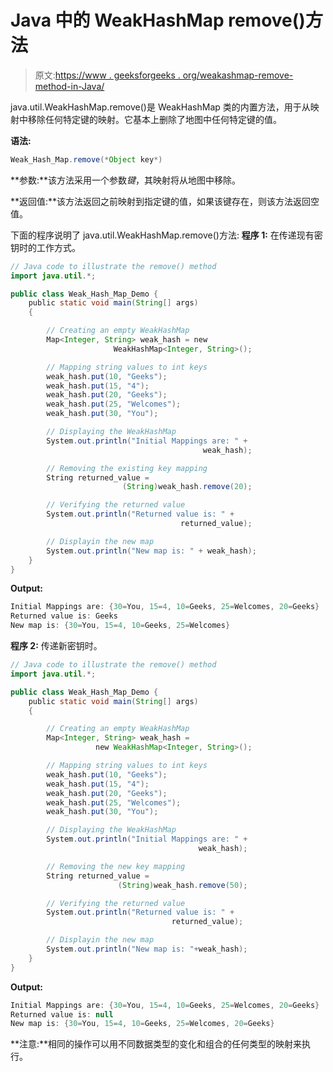 # Java 中的 WeakHashMap remove()方法

> 原文:[https://www . geeksforgeeks . org/weakashmap-remove-method-in-Java/](https://www.geeksforgeeks.org/weakhashmap-remove-method-in-java/)

java.util.WeakHashMap.remove()是 WeakHashMap 类的内置方法，用于从映射中移除任何特定键的映射。它基本上删除了地图中任何特定键的值。

**语法:**

```java
Weak_Hash_Map.remove(*Object key*)
```

**参数:**该方法采用一个参数*键*，其映射将从地图中移除。

**返回值:**该方法返回之前映射到指定键的值，如果该键存在，则该方法返回空值。

下面的程序说明了 java.util.WeakHashMap.remove()方法:
**程序 1:** 在传递现有密钥时的工作方式。

```java
// Java code to illustrate the remove() method
import java.util.*;

public class Weak_Hash_Map_Demo {
    public static void main(String[] args)
    {

        // Creating an empty WeakHashMap
        Map<Integer, String> weak_hash = new 
                       WeakHashMap<Integer, String>();

        // Mapping string values to int keys
        weak_hash.put(10, "Geeks");
        weak_hash.put(15, "4");
        weak_hash.put(20, "Geeks");
        weak_hash.put(25, "Welcomes");
        weak_hash.put(30, "You");

        // Displaying the WeakHashMap
        System.out.println("Initial Mappings are: " + 
                                           weak_hash);

        // Removing the existing key mapping
        String returned_value = 
                         (String)weak_hash.remove(20);

        // Verifying the returned value
        System.out.println("Returned value is: " + 
                                      returned_value);

        // Displayin the new map
        System.out.println("New map is: " + weak_hash);
    }
}
```

**Output:**

```java
Initial Mappings are: {30=You, 15=4, 10=Geeks, 25=Welcomes, 20=Geeks}
Returned value is: Geeks
New map is: {30=You, 15=4, 10=Geeks, 25=Welcomes}

```

**程序 2:** 传递新密钥时。

```java
// Java code to illustrate the remove() method
import java.util.*;

public class Weak_Hash_Map_Demo {
    public static void main(String[] args)
    {

        // Creating an empty WeakHashMap
        Map<Integer, String> weak_hash = 
                   new WeakHashMap<Integer, String>();

        // Mapping string values to int keys
        weak_hash.put(10, "Geeks");
        weak_hash.put(15, "4");
        weak_hash.put(20, "Geeks");
        weak_hash.put(25, "Welcomes");
        weak_hash.put(30, "You");

        // Displaying the WeakHashMap
        System.out.println("Initial Mappings are: " + 
                                          weak_hash);

        // Removing the new key mapping
        String returned_value = 
                        (String)weak_hash.remove(50);

        // Verifying the returned value
        System.out.println("Returned value is: " + 
                                    returned_value);

        // Displayin the new map
        System.out.println("New map is: "+weak_hash);
    }
}
```

**Output:**

```java
Initial Mappings are: {30=You, 15=4, 10=Geeks, 25=Welcomes, 20=Geeks}
Returned value is: null
New map is: {30=You, 15=4, 10=Geeks, 25=Welcomes, 20=Geeks}

```

**注意:**相同的操作可以用不同数据类型的变化和组合的任何类型的映射来执行。
